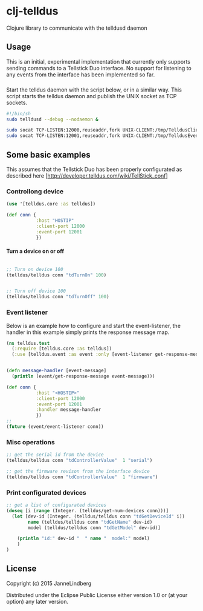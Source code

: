 # clj-telldus
Clojure library to communicate with the telldusd daemon

## Usage
This is an initial, experimental implementation that currently only supports sending commands to a Tellstick Duo interface.
No support for listening to any events from the interface has been implemented so far.

###
Start the telldus daemon with the script below, or in a similar way. This script starts the telldus daemon and publish the
UNIX socket as TCP sockets.


```sh
#!/bin/sh
sudo telldusd --debug --nodaemon &

sudo socat TCP-LISTEN:12000,reuseaddr,fork UNIX-CLIENT:/tmp/TelldusClient &
sudo socat TCP-LISTEN:12001,reuseaddr,fork UNIX-CLIENT:/tmp/TelldusEvents &
```



## Some basic examples
This assumes that the Tellstick Duo has been properly configurated as described here [http://developer.telldus.com/wiki/TellStick_conf]

### Controllong device

```clojure
(use '[telldus.core :as telldus])
```


```clojure
(def conn {
           :host "HOSTIP"
           :client-port 12000
           :event-port 12001
           })
```


#### Turn a device on or off
```clojure

;; Turn on device 100
(telldus/telldus conn "tdTurnOn" 100)


;; Turn off device 100
(telldus/telldus conn "tdTurnOff" 100)

```

### Event listener
Below is an example how to configure and start the event-listener, the handler in this example
simply prints the response message map.

```clojure
(ns telldus.test
  (:require [telldus.core :as telldus])
  (:use [telldus.event :as event :only [event-listener get-response-message]]))


(defn message-handler [event-message]
  (println (event/get-response-message event-message)))

(def conn {
           :host "<HOSTIP>"
           :client-port 12000
           :event-port 12001
           :handler message-handler
           })
;;
(future (event/event-listener conn))

```


### Misc operations
```clojure
;; get the serial id from the device
(telldus/telldus conn "tdControllerValue"  1 "serial")

;; get the firmware revison from the interface device
(telldus/telldus conn "tdControllerValue"  1 "firmware")

```


### Print configurated devices
```clojure
;; get a list of configurated devices
(doseq [i (range (Integer. (telldus/get-num-devices conn)))]
  (let [dev-id (Integer. (telldus/telldus conn "tdGetDeviceId" i))
        name (telldus/telldus conn "tdGetName" dev-id)
        model (telldus/telldus conn "tdGetModel" dev-id)]

    (println "id:" dev-id "  " name "  model:" model)
    )
)
```



## License

Copyright (c) 2015 JanneLindberg

Distributed under the Eclipse Public License either version 1.0 or (at
your option) any later version.
